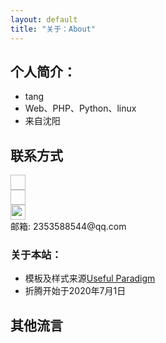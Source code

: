 ```yaml
---
layout: default
title: "关于：About"
---
```


## 个人简介：

* tang
* Web、PHP、Python、linux
* 来自沈阳

## 联系方式

<p class="contact">
 <a href=" " title="微博联系我"><img src=" " width="24" height="24" style="display:inline-block;vertical-align:middle"></a><br/>
        <a href=" " title="知乎联系我"><img src=" " width="24" height="24" style="display:inline-block;vertical-align:middle"></a><br/>
 <a href="https://github.com/tjz-lq" title="Github联系我"><img src="http://www.github.com/tjz-lq.github-io.git" width="24" height="24" style="display:inline-block;vertical-align:middle"></a><br/>
邮箱: 2353588544@qq.com
</p>

### 关于本站：

* 模板及样式来源[Useful Paradigm](http://usefulparadigm.com/)
* 折腾开始于2020年7月1日

## 其他流言

